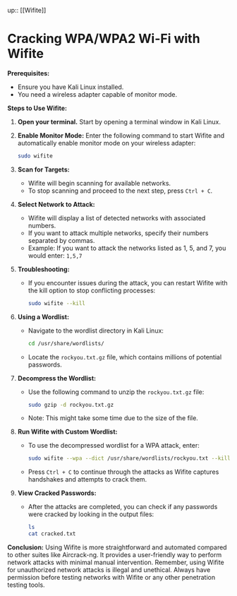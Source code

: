 up:: [[Wifite]]
# Cracking WPA/WPA2 Wi-Fi with Wifite

**Prerequisites:**
- Ensure you have Kali Linux installed.
- You need a wireless adapter capable of monitor mode.

**Steps to Use Wifite:**

1. **Open your terminal.**
   Start by opening a terminal window in Kali Linux.

2. **Enable Monitor Mode:**
   Enter the following command to start Wifite and automatically enable monitor mode on your wireless adapter:
   ```bash
   sudo wifite
   ```

3. **Scan for Targets:**
   - Wifite will begin scanning for available networks.
   - To stop scanning and proceed to the next step, press `Ctrl + C`.

4. **Select Network to Attack:**
   - Wifite will display a list of detected networks with associated numbers.
   - If you want to attack multiple networks, specify their numbers separated by commas.
   - Example: If you want to attack the networks listed as 1, 5, and 7, you would enter: `1,5,7`

5. **Troubleshooting:**
   - If you encounter issues during the attack, you can restart Wifite with the kill option to stop conflicting processes:
     ```bash
     sudo wifite --kill
     ```

6. **Using a Wordlist:**
   - Navigate to the wordlist directory in Kali Linux:
     ```bash
     cd /usr/share/wordlists/
     ```
   - Locate the `rockyou.txt.gz` file, which contains millions of potential passwords.

7. **Decompress the Wordlist:**
   - Use the following command to unzip the `rockyou.txt.gz` file:
     ```bash
     sudo gzip -d rockyou.txt.gz
     ```
   - Note: This might take some time due to the size of the file.

8. **Run Wifite with Custom Wordlist:**
   - To use the decompressed wordlist for a WPA attack, enter:
     ```bash
     sudo wifite --wpa --dict /usr/share/wordlists/rockyou.txt --kill
     ```
   - Press `Ctrl + C` to continue through the attacks as Wifite captures handshakes and attempts to crack them.

9. **View Cracked Passwords:**
   - After the attacks are completed, you can check if any passwords were cracked by looking in the output files:
     ```bash
     ls
     cat cracked.txt
     ```

**Conclusion:**
Using Wifite is more straightforward and automated compared to other suites like Aircrack-ng. It provides a user-friendly way to perform network attacks with minimal manual intervention. Remember, using Wifite for unauthorized network attacks is illegal and unethical. Always have permission before testing networks with Wifite or any other penetration testing tools.
